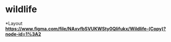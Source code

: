 # wildlife
*Layout
**https://www.figma.com/file/NAxvfbSVUKWSty0QIifukx/Wildlife-(Copy)?node-id=1%3A2**
